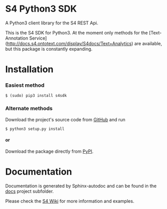 # S4 Python3 SDK
A Python3 client library for the S4 REST Api.

This is the S4 SDK for Python3. At the moment only methods for the [Text-Annotation Service]
(http://docs.s4.ontotext.com/display/S4docs/Text+Analytics) are available, but this package is constantly expanding.

# Installation

### Easiest method
    $ (sudo) pip3 install s4sdk
### Alternate methods
Download the project's source code from [GitHub](https://github.com/Ontotext-AD/S4/tree/master/S4-Clients/Python-client) and run 
    
    $ python3 setup.py install
#### or

Download the package directly from [PyPI](https://pypi.python.org/pypi/s4sdk).
# Documentation
Documentation is generated by Sphinx-autodoc and can be found in the [docs](https://github.com/Ontotext-AD/S4/tree/master/S4-Clients/Python-client/docs/_build/html) project subfolder.

Please check the [S4 Wiki](http://docs.s4.ontotext.com/display/S4docs/Home) for more information and examples.